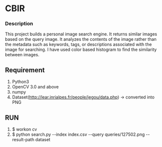 # CBIR

### Description
This project builds a personal image search engine. It returns similar images based on the query image. It analyzes the contents of the image rather than the metadata such as keywords, tags, or descriptions associated with the image for searching. I have used color based histogram to find the similarity between images.



## Requirement
1. Python3
2. OpenCV 3.0 and above
3. numpy
4. Dataset(http://lear.inrialpes.fr/people/jegou/data.php) -> converted into PNG 

## RUN
1. $ workon cv
2. $ python search.py --index index.csv --query queries/127502.png --result-path dataset
